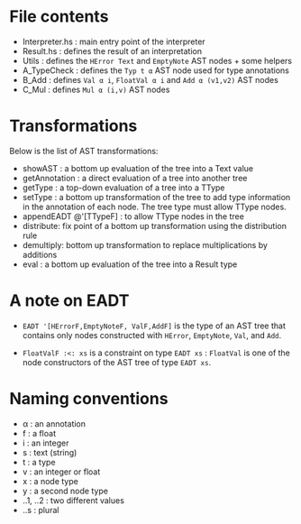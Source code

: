# File contents

- Interpreter.hs : main entry point of the interpreter
- Result.hs : defines the result of an interpretation
- Utils : defines the `HError Text` and `EmptyNote` AST nodes + some helpers
- A_TypeCheck : defines the `Typ t α` AST node used for type annotations
- B_Add : defines `Val α i`, `FloatVal α i` and `Add α (v1,v2)` AST nodes
- C_Mul : defines `Mul α (i,v)` AST nodes

# Transformations

Below is the list of AST transformations:

- showAST : a bottom up evaluation of the tree into a Text value
- getAnnotation : a direct evaluation of a tree into another tree
- getType : a top-down evaluation of a tree into a TType
- setType : a bottom up transformation of the tree to add type information in the annotation of each node.  The tree type must allow TType nodes.
- appendEADT @'[TTypeF] : to allow TType nodes in the tree
- distribute: fix point of a bottom up transformation using the distribution rule
- demultiply: bottom up transformation to replace multiplications by additions
- eval : a bottom up evaluation of the tree into a Result type


# A note on EADT

- `EADT '[HErrorF,EmptyNoteF, ValF,AddF]` is the type of an AST tree that contains only nodes constructed with `HError`, `EmptyNote`, `Val`, and `Add`.

- `FloatValF :<: xs` is a constraint on type `EADT xs` : `FloatVal` is one of the node constructors of the AST tree of type `EADT xs`.


# Naming conventions

- α : an annotation
- f : a float
- i : an integer
- s : text (string)
- t : a type
- v : an integer or float
- x : a node type
- y : a second node type
- ..1, ..2 : two different values
- ..s : plural